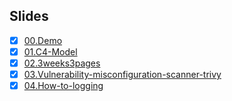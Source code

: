 ## Slides

- [x] [00.Demo](https://guzhongren.github.io/slides/talks/00.Demo/)
- [x] [01.C4-Model](https://guzhongren.github.io/slides/talks/01.C4-Model/)
- [x] [02.3weeks3pages](https://guzhongren.github.io/slides/talks/02.3weeks3pages/)
- [x] [03.Vulnerability-misconfiguration-scanner-trivy](https://guzhongren.github.io/slides/talks/03.Vulnerability-misconfiguration-scanner-trivy/)
- [x] [04.How-to-logging](https://guzhongren.github.io/slides/talks/04.How-to-logging/)